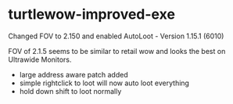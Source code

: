 # turtlewow-improved-exe
Changed FOV to 2.150 and enabled AutoLoot - Version 1.15.1 (6010)

FOV of 2.1.5 seems to be similar to retail wow and looks the best on Ultrawide Monitors.

- large address aware patch added
- simple rightclick to loot will now auto loot everything
- hold down shift to loot normally
